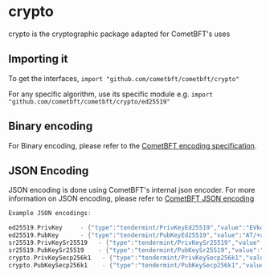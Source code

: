 # crypto

crypto is the cryptographic package adapted for CometBFT's uses

## Importing it

To get the interfaces,
`import "github.com/cometbft/cometbft/crypto"`

For any specific algorithm, use its specific module e.g.
`import "github.com/cometbft/cometbft/crypto/ed25519"`

## Binary encoding

For Binary encoding, please refer to the [CometBFT encoding specification](https://github.com/cometbft/cometbft/blob/v0.37.x/spec/core/encoding.md).

## JSON Encoding

JSON encoding is done using CometBFT's internal json encoder. For more information on JSON encoding, please refer to [CometBFT JSON encoding](https://github.com/cometbft/cometbft/blob/v0.37.x/libs/json/doc.go)

```go
Example JSON encodings:

ed25519.PrivKey     - {"type":"tendermint/PrivKeyEd25519","value":"EVkqJO/jIXp3rkASXfh9YnyToYXRXhBr6g9cQVxPFnQBP/5povV4HTjvsy530kybxKHwEi85iU8YL0qQhSYVoQ=="}
ed25519.PubKey      - {"type":"tendermint/PubKeyEd25519","value":"AT/+aaL1eB0477Mud9JMm8Sh8BIvOYlPGC9KkIUmFaE="}
sr25519.PrivKeySr25519   - {"type":"tendermint/PrivKeySr25519","value":"xtYVH8UCIqfrY8FIFc0QEpAEBShSG4NT0zlEOVSZ2w4="}
sr25519.PubKeySr25519    - {"type":"tendermint/PubKeySr25519","value":"8sKBLKQ/OoXMcAJVxBqz1U7TyxRFQ5cmliuHy4MrF0s="}
crypto.PrivKeySecp256k1   - {"type":"tendermint/PrivKeySecp256k1","value":"zx4Pnh67N+g2V+5vZbQzEyRerX9c4ccNZOVzM9RvJ0Y="}
crypto.PubKeySecp256k1    - {"type":"tendermint/PubKeySecp256k1","value":"A8lPKJXcNl5VHt1FK8a244K9EJuS4WX1hFBnwisi0IJx"}
```
